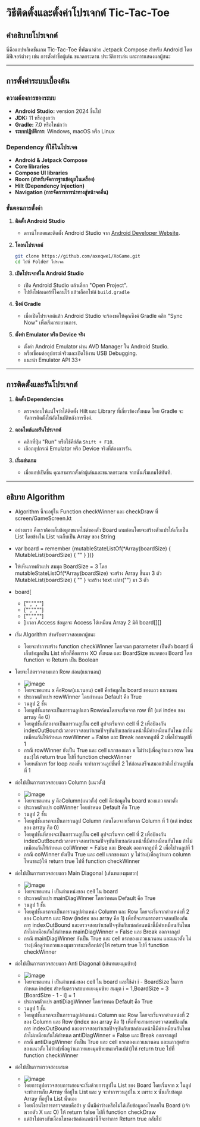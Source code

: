 # วิธีติดตั้งและตั้งค่าโปรเจกต์ Tic-Tac-Toe

## คำอธิบายโปรเจกต์
นี่คือแอปพลิเคชันเกม Tic-Tac-Toe ที่พัฒนาด้วย Jetpack Compose สำหรับ Android โดยมีฟีเจอร์ต่างๆ เช่น การตั้งค่าชื่อผู้เล่น ขนาดกระดาน ประวัติการเล่น และการแสดงผลผู้ชนะ

---

## การตั้งค่าระบบเบื้องต้น

### ความต้องการของระบบ
- **Android Studio:** version 2024 ขึ้นไป
- **JDK:** 11 หรือสูงกว่า
- **Gradle:** 7.0 หรือใหม่กว่า
- **ระบบปฏิบัติการ:** Windows, macOS หรือ Linux

### Dependency ที่ใช้ในโปรเจค
   - **Android & Jetpack Compose**
   - **Core libraries**
   - **Compose UI libraries**
   - **Room (สำหรับจัดการฐานข้อมูลในเครื่อง)**
   - **Hilt (Dependency Injection)**
   - **Navigation (การจัดการการนำทางสู่หน้าจออื่น)**

### ขั้นตอนการตั้งค่า

1. **ติดตั้ง Android Studio**
   - ดาวน์โหลดและติดตั้ง Android Studio จาก [Android Developer Website](https://developer.android.com/studio).

2. **โคลนโปรเจกต์**
   ```bash
   git clone https://github.com/axeqwe1/XoGame.git
   cd ไปที่ Folder โปรเจค
   ```

3. **เปิดโปรเจกต์ใน Android Studio**
   - เปิด Android Studio แล้วเลือก "Open Project".
   - ไปยังโฟลเดอร์ที่โคลนไว้ แล้วเลือกไฟล์ `build.gradle`

4. **ซิงค์ Gradle**
   - เมื่อเปิดโปรเจกต์แล้ว Android Studio จะร้องขอให้คุณซิงค์ Gradle คลิก "Sync Now" เพื่อเริ่มกระบวนการ.

5. **ตั้งค่า Emulator หรือ Device จริง**
   - ตั้งค่า Android Emulator ผ่าน AVD Manager ใน Android Studio.
   - หรือเชื่อมต่ออุปกรณ์จริงและเปิดใช้งาน USB Debugging.
   - แนะนำ Emulator API 33+ 

---

## การติดตั้งและรันโปรเจกต์

1. **ติดตั้ง Dependencies**
   - ตรวจสอบให้แน่ใจว่าได้ติดตั้ง Hilt และ Library ที่เกี่ยวข้องทั้งหมด โดย Gradle จะจัดการติดตั้งให้อัตโนมัติหลังการซิงค์.

2. **คอมไพล์และรันโปรเจกต์**
   - คลิกที่ปุ่ม "Run" หรือใช้คีย์ลัด `Shift + F10`.
   - เลือกอุปกรณ์ Emulator หรือ Device จริงที่ต้องการรัน.

3. **เริ่มเล่นเกม**
   - เมื่อแอปเปิดขึ้น คุณสามารถตั้งค่าผู้เล่นและขนาดกระดาน จากนั้นเริ่มเกมได้ทันที.
---

## อธิบาย Algorithm
- Algorithm นี้จะอยู่ใน Function checkWinner และ checkDraw ที่ screen/GameScreen.kt
- อย่างแรก คือเราต้องเก็บข้อมูลขนาดไซต์ของตัว Board เกมก่อนโดยจะสร้างตัวแปรให้เก็บเป็น List โดยข้างใน List จะเก็บเป็น Array ของ String
- var board = remember {mutableStateListOf(*Array(boardSize) { MutableList(boardSize) { "" } })}
- ให้เห็นภาพตัวแปร สมมุต BoardSize = 3 โดย mutableStateListOf(*Array(boardSize) จะสร้าง Array ขึ้นมา 3 ตัว MutableList(boardSize) { "" } จะสร้าง text เปล่า("") มา 3 ตัว
- board[
  - ["","",""]
  - ["","",""]
  - ["","",""]
  - ] เวลา Access ข้อมูลจะ Access ได้เหมือน Array 2 มิติ board[][]
- เริ่ม Algorithm สำหรับตรวจสอบหาผู้ชนะ
  - โดยจะทำการสร้าง function checkWinner โดยจะมา parameter เป็นตัว board ที่เก็บข้อมูลเป็น List หรือก็คือตาราง XO ทั้งหมด และ BoardSize ขนาดของ Board โดย function จะ Return เป็น Boolean
- โดยจะไล่ตรวจตามแถว Row ก่อน(แนวนอน)
  - ![image](https://github.com/user-attachments/assets/ffa54a7b-01cb-4421-9f43-8fdec0d15394)
  - โดยจะขอแทน x คือRow(แนวนอน) cell คือข้อมูลใน board ของแถว แนวนอน
  - ประกาศตัวแปร rowWinner โดยกำหนด Default คือ True 
  - วนลูป 2 ชั้น
  - โดยลูปชั้นแรกจะเป็นการวนลูปแถว Rowก่อนโดยจะเริ่มจาก row ที่1 (แต่ index ของ array คือ 0)
  - โดยลูปชั้นที่สองจะเป็นการวนลูปใน cell ลูปจะเริ่มจาก cell ที่ 2 เพื่อป้องกัน indexOutBoundเวลาตรวจสอบว่าเซลปัจจุบันกับเซลก่อนหน้านี้มีค่าเหมือนกันไหม ถ้าไม่เหมือนกันให้กำหนด rowWinner = False และ Break ออกจากลูปที่ 2 เพื่อไปวนลูปที่ 1
  - กรณี rowWinner ยังเป็น True และ cell แรกของแถว x ไม่ว่าง(เพื่อดูว่าแถว row ไหนชนะ)ให้ return true ไปที่ function checkWinner 
  - โดยหลักการ for loop สองชั้น จะทำการวนลูปชั้นที่ 2 ให้ก่อนเสร็จเสมอแล้วถึงไปวนลูปชั้นที่ 1

- ต่อไปเป็นการตรวจสอบแถว Column (แนวตั้ง)
  - ![image](https://github.com/user-attachments/assets/d1b0dd27-8690-4daf-834d-9bf12e757fe2)
  - โดยจะขอแทน y คือColumn(แนวตั้ง) cell คือข้อมูลใน board ของแถว แนวตั้ง
  - ประกาศตัวแปร colWinner โดยกำหนด Default คือ True
  - วนลูป 2 ชั้น
  - โดยลูปชั้นแรกจะเป็นการวนลูป Column ก่อนโดยจากเริ่มจาก Column ที่ 1 (แต่ index ของ array คือ 0)
  - โดยลูปชั้นที่สองจะเป็นการวนลูปใน cell ลูปจะเริ่มจาก cell ที่ 2 เพื่อป้องกัน indexOutBoundเวลาตรวจสอบว่าเซลปัจจุบันกับเซลก่อนหน้านี้มีค่าเหมือนกันไหม ถ้าไม่เหมือนกันให้กำหนด colWinner = False และ Break ออกจากลูปที่ 2 เพื่อไปวนลูปที่ 1
  - กรณี colWinner ยังเป็น True และ cell แรกของแถว y ไม่ว่าง(เพื่อดูว่าแถว column ไหนชนะ)ให้ return true ไปที่ function checkWinner
 
- ต่อไปเป็นการตรวจสอบแถว Main Diagonal (เส้นทแยงมุมขวา)
  - ![image](https://github.com/user-attachments/assets/b547b5a6-3d48-463c-a79d-d1bbb6a8ea5d)
  - โดยจะขอแทน i เป็นตำแหน่งของ cell ใน board
  - ประกาศตัวแปร mainDiagWinner โดยกำหนด Default คือ True
  - วนลูป 1 ชั้น
  - โดยลูปชั้นแรกจะเป็นการวนลูปตำแหน่ง Column และ Row โดยจะเริ่มจากตำแหน่งที่ 2 ของ Column และ Row (index ของ array คือ 1) เพื่อที่จะสามารถตรวจสอบป้องกันการ indexOutBound และตรวจสอบว่าเซลปัจจุบันกับเซลก่อนหน้านี้มีค่าเหมือนกันไหม ถ้าไม่เหมือนกันให้กำหนด mainDiagWinner = False และ Break ออกจากลูป
  - กรณี mainDiagWinner ยังเป็น True และ cell แรกของแถวแนวนอน และแนวตั้ง ไม่ว่าง(เพื่อดูว่าแถวทแยงมุมขวาชนะหรือเปล่า)ให้ return true ไปที่ function checkWinner
 
- ต่อไปเป็นการตรวจสอบแถว Anti Diagonal (เส้นทแยงมุมซ้าย)
  - ![image](https://github.com/user-attachments/assets/b40b40e9-16c9-41af-866d-5ed82136dd3f)
  - โดยจะขอแทน i เป็นตำแหน่งของ cell ใน board และใช้ค่า i - BoardSize ในการกำหนด index สำหรับตรวจสอบทแยงมุมซ้าย สมมุต i = 1,BoardSize = 3 [BoardSize - 1 - i] = 1 
  - ประกาศตัวแปร antiDiagWinner โดยกำหนด Default คือ True
  - วนลูป 1 ชั้น
  - โดยลูปชั้นแรกจะเป็นการวนลูปตำแหน่ง Column และ Row โดยจะเริ่มจากตำแหน่งที่ 2 ของ Column และ Row (index ของ array คือ 1) เพื่อที่จะสามารถตรวจสอบป้องกันการ indexOutBound และตรวจสอบว่าเซลปัจจุบันกับเซลก่อนหน้านี้มีค่าเหมือนกันไหม ถ้าไม่เหมือนกันให้กำหนด antiDiagWinner = False และ Break ออกจากลูป
  - กรณี antiDiagWinner ยังเป็น True และ cell แรกของแถวแนวนอน และแถวสุดท้ายของแนวตั้ง ไม่ว่าง(เพื่อดูว่าแถวทแยงมุมซ้ายชนะหรือเปล่า)ให้ return true ไปที่ function checkWinner
 
- ต่อไปเป็นการตรวจสอบเสมอ
  - ![image](https://github.com/user-attachments/assets/32bc74f3-df49-4a83-a9ac-d07b6468991d)
  - โดยการลูปตรวจสอบการเสอมจะเริ่มด้วยการลูปใน List ของ Board โดยเริ่มจาก x ในลูปจะทำการเก็บ Array ที่อยู่ใน List และ y จะทำการวนลูปใน x เพราะ x นั้นเก็บข้อมูล Array ที่อยู่ใน List นั้นเอง
  - โดยเงื่อนไขการตรวจสอบคือถ้า y นั้นมีค่าว่างหรือไม่ได้เก็บข้อมูลอะไรเลยใน Board (เจ้าพวกตัว X และ O) ให้ return false ไปที่ function checkDraw
  - แต่ถ้าไม่ตรงกับเงื่อนไขของข้อก่อนหน้านี้ก็จะทำการ Return true กลับไป



